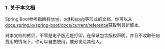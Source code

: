 ### 1. 关于本文档

Spring Boot参考指南有[html](http://docs.spring.io/spring-boot/docs/1.4.1.RELEASE/reference/html)，[pdf](http://docs.spring.io/spring-boot/docs/1.4.1.RELEASE/reference/pdf/spring-boot-reference.pdf)和[epub](http://docs.spring.io/spring-boot/docs/1.4.1.RELEASE/reference/epub/spring-boot-reference.epub)等形式的文档，你可以从[docs.spring.io/spring-boot/docs/current/reference](http://docs.spring.io/spring-boot/docs/current/reference)获取到最新版本。

对本文档的拷贝，不管是电子版还是打印，在保证包含版权声明，并且不收取任何费用的情况下，你可以自由使用，或分发给其他人。
